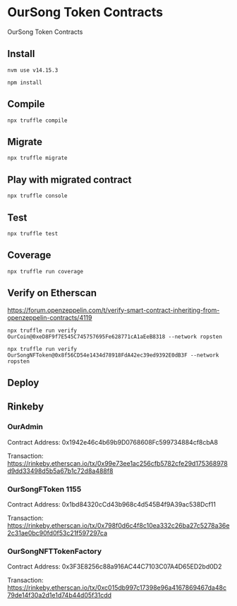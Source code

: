 # OurSong Token Contracts

OurSong Token Contracts

## Install

```
nvm use v14.15.3

npm install
```

## Compile

```
npx truffle compile
```

## Migrate

```
npx truffle migrate
```

## Play with migrated contract

```
npx truffle console
```

## Test

```
npx truffle test
```

## Coverage

```
npx truffle run coverage
```

## Verify on Etherscan

https://forum.openzeppelin.com/t/verify-smart-contract-inheriting-from-openzeppelin-contracts/4119

```
npx truffle run verify OurCoin@0xeD8F9f7E545C745757695Fe628771cA1aEeB8318 --network ropsten
```

```
npx truffle run verify OurSongNFToken@0x8f56CD54e1434d78918FdA42ec39ed9392E0dB3F --network ropsten
```

## Deploy

## Rinkeby

### OurAdmin

Contract Address: 0x1942e46c4b69b9D0768608Fc599734884cf8cbA8

Transaction: https://rinkeby.etherscan.io/tx/0x99e73ee1ac256cfb5782cfe29d175368978d9dd33498d5b5a67b1c72d8a488f8

### OurSongFToken 1155

Contract Address: 0x1bd84320cCd43b968c4d545B4f9A39ac538Dcf11

Transaction: https://rinkeby.etherscan.io/tx/0x798f0d6c4f8c10ea332c26ba27c5278a36e2c31ae0bc90fd0f53c21f597297ca

### OurSongNFTTokenFactory

Contract Address: 0x3F3E8256c88a916AC44C7103C07A4D65ED2bd0D2

Transaction: https://rinkeby.etherscan.io/tx/0xc015db997c17398e96a4167869467da48c79de14f30a2d1e1d74b44d05f31cdd

